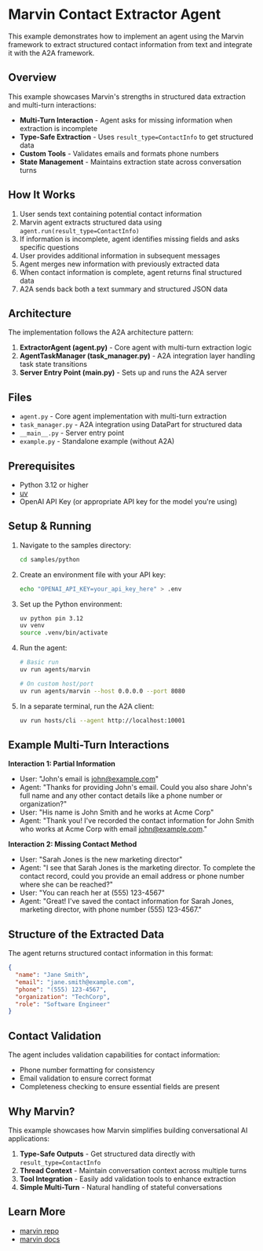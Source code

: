 # Marvin Contact Extractor Agent

This example demonstrates how to implement an agent using the Marvin framework to extract structured contact information from text and integrate it with the A2A framework.

## Overview

This example showcases Marvin's strengths in structured data extraction and multi-turn interactions:

- **Multi-Turn Interaction** - Agent asks for missing information when extraction is incomplete
- **Type-Safe Extraction** - Uses `result_type=ContactInfo` to get structured data
- **Custom Tools** - Validates emails and formats phone numbers
- **State Management** - Maintains extraction state across conversation turns

## How It Works

1. User sends text containing potential contact information
2. Marvin agent extracts structured data using `agent.run(result_type=ContactInfo)`
3. If information is incomplete, agent identifies missing fields and asks specific questions
4. User provides additional information in subsequent messages
5. Agent merges new information with previously extracted data
6. When contact information is complete, agent returns final structured data
7. A2A sends back both a text summary and structured JSON data

## Architecture

The implementation follows the A2A architecture pattern:

1. **ExtractorAgent (agent.py)** - Core agent with multi-turn extraction logic
2. **AgentTaskManager (task_manager.py)** - A2A integration layer handling task state transitions
3. **Server Entry Point (__main__.py)** - Sets up and runs the A2A server

## Files

- `agent.py` - Core agent implementation with multi-turn extraction
- `task_manager.py` - A2A integration using DataPart for structured data
- `__main__.py` - Server entry point
- `example.py` - Standalone example (without A2A)

## Prerequisites

- Python 3.12 or higher
- [uv](https://docs.astral.sh/uv/getting-started/installation/)
- OpenAI API Key (or appropriate API key for the model you're using)

## Setup & Running

1. Navigate to the samples directory:

   ```bash
   cd samples/python
   ```

2. Create an environment file with your API key:

   ```bash
   echo "OPENAI_API_KEY=your_api_key_here" > .env
   ```

3. Set up the Python environment:

   ```bash
   uv python pin 3.12
   uv venv
   source .venv/bin/activate
   ```

4. Run the agent:

   ```bash
   # Basic run
   uv run agents/marvin

   # On custom host/port
   uv run agents/marvin --host 0.0.0.0 --port 8080
   ```

5. In a separate terminal, run the A2A client:

   ```bash
   uv run hosts/cli --agent http://localhost:10001
   ```

## Example Multi-Turn Interactions

**Interaction 1: Partial Information**
- User: "John's email is john@example.com"
- Agent: "Thanks for providing John's email. Could you also share John's full name and any other contact details like a phone number or organization?"
- User: "His name is John Smith and he works at Acme Corp"
- Agent: "Thank you! I've recorded the contact information for John Smith who works at Acme Corp with email john@example.com."

**Interaction 2: Missing Contact Method**
- User: "Sarah Jones is the new marketing director"
- Agent: "I see that Sarah Jones is the marketing director. To complete the contact record, could you provide an email address or phone number where she can be reached?"
- User: "You can reach her at (555) 123-4567"
- Agent: "Great! I've saved the contact information for Sarah Jones, marketing director, with phone number (555) 123-4567."

## Structure of the Extracted Data

The agent returns structured contact information in this format:

```json
{
  "name": "Jane Smith",
  "email": "jane.smith@example.com",
  "phone": "(555) 123-4567",
  "organization": "TechCorp",
  "role": "Software Engineer"
}
```

## Contact Validation

The agent includes validation capabilities for contact information:
- Phone number formatting for consistency
- Email validation to ensure correct format
- Completeness checking to ensure essential fields are present

## Why Marvin?

This example showcases how Marvin simplifies building conversational AI applications:

1. **Type-Safe Outputs** - Get structured data directly with `result_type=ContactInfo`
2. **Thread Context** - Maintain conversation context across multiple turns
3. **Tool Integration** - Easily add validation tools to enhance extraction
4. **Simple Multi-Turn** - Natural handling of stateful conversations

## Learn More

- [marvin repo](https://github.com/prefecthq/marvin)
- [marvin docs](https://www.askmarvin.ai)
